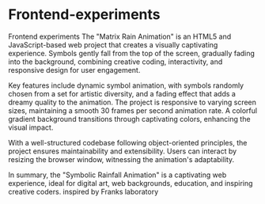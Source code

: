 # Frontend-experiments
Frontend experiments
The "Matrix Rain Animation" is an HTML5 and JavaScript-based web project that creates a visually captivating experience. Symbols gently fall from the top of the screen, gradually fading into the background, combining creative coding, interactivity, and responsive design for user engagement.

Key features include dynamic symbol animation, with symbols randomly chosen from a set for artistic diversity, and a fading effect that adds a dreamy quality to the animation. The project is responsive to varying screen sizes, maintaining a smooth 30 frames per second animation rate. A colorful gradient background transitions through captivating colors, enhancing the visual impact.

With a well-structured codebase following object-oriented principles, the project ensures maintainability and extensibility. Users can interact by resizing the browser window, witnessing the animation's adaptability.

In summary, the "Symbolic Rainfall Animation" is a captivating web experience, ideal for digital art, web backgrounds, education, and inspiring creative coders.
inspired by Franks laboratory 
